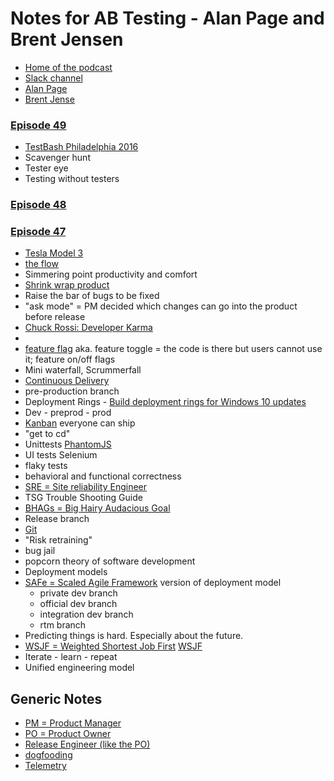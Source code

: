 Notes for AB Testing - Alan Page and Brent Jensen 
==================================================
* [Home of the podcast](http://www.angryweasel.com/ABTesting/)
* [Slack channel](https://oneofthethree.slack.com/)
* [Alan Page](http://www.angryweasel.com/)
* [Brent Jense](https://testastic.wordpress.com/)


### [Episode 49](http://www.angryweasel.com/ABTesting/?p=165)
* [TestBash Philadelphia 2016](http://www.ministryoftesting.com/training-events/testbash-philadelphia-2016/)
* Scavenger hunt
* Tester eye
* Testing without testers



### [Episode 48](http://www.angryweasel.com/ABTesting/?p=155)

### [Episode 47](http://www.angryweasel.com/ABTesting/?p=152)

* [Tesla Model 3](https://www.tesla.com/model3)
* [the flow](https://en.wikipedia.org/wiki/Flow_(psychology))
* Simmering point productivity and comfort
* [Shrink wrap product](https://en.wikipedia.org/wiki/Shrink_wrap)
* Raise the bar of bugs to be fixed
* "ask mode" = PM decided which changes can go into the product before release
* [Chuck Rossi: Developer Karma](https://www.facebook.com/notes/facebook-engineering/release-engineering-and-push-karma-chuck-rossi/10150660826788920/)
* []()
* [feature flag](https://en.wikipedia.org/wiki/Feature_toggle)  aka. feature toggle = the code is there but users cannot use it; feature on/off flags
* Mini waterfall, Scrummerfall
* [Continuous Delivery](https://en.wikipedia.org/wiki/Continuous_delivery)
* pre-production branch
* Deployment Rings -  [Build deployment rings for Windows 10 updates](https://technet.microsoft.com/en-us/itpro/windows/manage/waas-deployment-rings-windows-10-updates)
* Dev - preprod - prod
* [Kanban](https://en.wikipedia.org/wiki/Kanban)  everyone can ship
* "get to cd"
* Unittests  [PhantomJS](http://phantomjs.org/)
* UI tests  Selenium
* flaky tests
* behavioral and functional correctness
* [SRE = Site reliability Engineer](https://en.wikipedia.org/wiki/Site_reliability_engineering)
* TSG Trouble Shooting Guide
* [BHAGs = Big Hairy Audacious Goal](https://en.wikipedia.org/wiki/Big_Hairy_Audacious_Goal)
* Release branch
* [Git](https://git-scm.com/)
* "Risk retraining"
* bug jail
* popcorn theory of software development
* Deployment models
* [SAFe = Scaled Agile Framework](https://en.wikipedia.org/wiki/Scaled_Agile_Framework) version of deployment model
  * private dev branch
  * official dev branch
  * integration dev branch
  * rtm branch
* Predicting things is hard. Especially about the future.
* [WSJF = Weighted Shortest Job First](https://en.wikipedia.org/wiki/Shortest_job_next#Weighted_shortest_job_first)  [WSJF](http://www.scaledagileframework.com/wsjf/)
* Iterate - learn - repeat
* Unified engineering model

Generic Notes
--------------

* [PM = Product Manager](https://en.wikipedia.org/wiki/Program_management)
* [PO = Product Owner](https://en.wikipedia.org/wiki/Scrum_(software_development))
* [Release Engineer (like the PO)](https://en.wikipedia.org/wiki/Release_engineering)
* [dogfooding](https://en.wikipedia.org/wiki/Eating_your_own_dog_food)
* [Telemetry](https://en.wikipedia.org/wiki/Telemetry)
